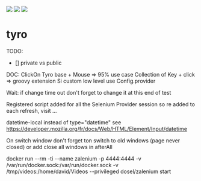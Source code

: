 ![](https://github.com/Tyro-sc/tyro/workflows/Core%20Tests/badge.svg)
![](https://github.com/Tyro-sc/tyro/workflows/Chrome%20Web%20Bundle%20Tests/badge.svg)
![](https://github.com/Tyro-sc/tyro/workflows/Firefox%20Web%20Bundle%20Tests/badge.svg)

# tyro

TODO:
- [] private vs public


DOC:
ClickOn Tyro base + Mouse => 95% use case
Collection of Key + click => groovy extension
Si custom  low level use Config.provider


Wait:
 if change time out don't forget to change it at this end of test
 
Registered script added for all the Selenium Provider session so re added to each refresh, visit ...

datetime-local instead of type="datetime" see https://developer.mozilla.org/fr/docs/Web/HTML/Element/Input/datetime
 
 
 On switch window don't forget ton switch to old windows (page never closed) or add close all windows in afterAll
 
 
docker run --rm -ti --name zalenium -p 4444:4444 -v /var/run/docker.sock:/var/run/docker.sock -v /tmp/videos:/home/david/Videos --privileged dosel/zalenium start